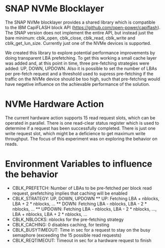 # SNAP NVMe Blocklayer

The SNAP NVMe blocklayer provides a shared library which is compatible to the IBM CapiFLASH block API (https://github.com/open-power/capiflash). The SNAP version does not implement the entire API, but instead just the bare minimum: cblk_open, cblk_close, cblk_read, cblk_write and cblk_get_lun_size. Currently just one of the NVMe devices is supported.

We created this library to explore potential performance improvements by doing transparent LBA prefetching. To get this working a small cache layer was added and, at this point in time, three pre-fetching strategies were added: UP, DOWN, UPDOWN. Also it is possible to set the number of LBAs per pre-fetch request and a threshold used to supress pre-fetching if the traffic on the NVMe device should be too high, such that pre-fetching would have negetive influence on the achievable performance of the solution.

# NVMe Hardware Action

The current hardware action supports 15 read request slots, which can be operated in parallel. There is one read-clear status register which is used to determine if a request has been successfully completed. There is just one write request slot, which might be a deficience to get maximum write throughput. The focus of this experiment was on exploring the behavior on reads.

# Environment Variables to influence the behavior

* CBLK_PREFETCH: Number of LBAs to be pre-fetched per block read request, prefetching implies that caching will be enabled
* CBLK_STRATEGY: UP, DOWN, UPDOWN
** UP: Fetching LBA + nblocks, LBA + 2 * nblocks, ...
** DOWN: Fetching LBA - nblocks, LBA - 2 * nblocks, ...
** UPDOWN: Fetching LBA - nblocks, LBA - 2 * nblocks, ..., LBA + nblocks, LBA + 2 * nblocks, ...
* CBLK_NBLOCKS: nblocks for the pre-fetching strategy
* CBLK_CACHING: 0 disables caching, for testing
* CBLK_BUSYTIMEOUT: Time in sec for a request to stay on the busy semaphore (exceeding the 15 possible read requests)
* CBLK_REQTIMEOUT: Timeout in sec for a hardware request to finish
